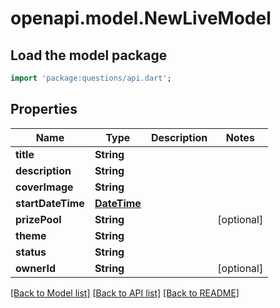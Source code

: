 # openapi.model.NewLiveModel

## Load the model package
```dart
import 'package:questions/api.dart';
```

## Properties
Name | Type | Description | Notes
------------ | ------------- | ------------- | -------------
**title** | **String** |  | 
**description** | **String** |  | 
**coverImage** | **String** |  | 
**startDateTime** | [**DateTime**](DateTime.md) |  | 
**prizePool** | **String** |  | [optional] 
**theme** | **String** |  | 
**status** | **String** |  | 
**ownerId** | **String** |  | [optional] 

[[Back to Model list]](../README.md#documentation-for-models) [[Back to API list]](../README.md#documentation-for-api-endpoints) [[Back to README]](../README.md)


